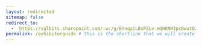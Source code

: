 ```yaml
---
layout: redirected
sitemap: false
redirect_to:
  -  https://sqlbits.sharepoint.com/:w:/g/EYnqaiLBsPZLv-mQHKNM3pcBwutQ25myuAJPtxPZbpO0Cg?e=beN7Rf
permalink: /exhibitorguide # this is the shortlink that we will create the / is required - MUST MATCH the name of the file amd a space after the :
---
```

